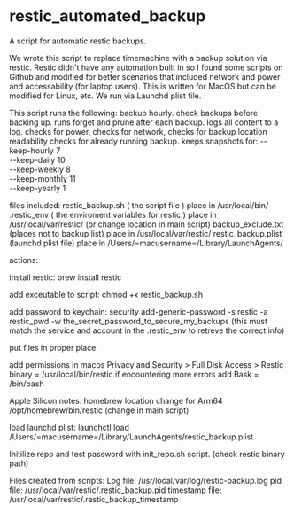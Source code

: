 # restic_automated_backup
A script for automatic restic backups.

We wrote this script to replace timemachine with a backup solution via restic.
Restic didn't have any automation built in so I found some scripts on Github and modified for better scenarios that included network and power and accessability (for laptop users).
This is written for MacOS but can be modified for Linux, etc.
We run via Launchd plist file.


This script runs the following:
backup hourly.
check backups before backing up.
runs forget and prune after each backup.
logs all content to a log.
checks for power,
checks for network,
checks for backup location readability
checks for already running backup.
keeps snapshots for:
--keep-hourly 7 \
--keep-daily 10 \
--keep-weekly 8 \
--keep-monthly 11 \
--keep-yearly 1


files included:
restic_backup.sh ( the script file ) place in /usr/local/bin/
.restic_env ( the enviroment variables for restic ) place in /usr/local/var/restic/ (or change location in main script)
backup_exclude.txt (places not to backup list) place in /usr/local/var/restic/ 
restic_backup.plist (launchd plist file) place in /Users/=macusername=/Library/LaunchAgents/ 

actions:

install restic: 
brew install restic

add exceutable to script:
chmod +x restic_backup.sh

add password to keychain:
security add-generic-password -s restic -a restic_pwd -w the_secret_password_to_secure_my_backups
(this must match the service and account in the .restic_env to retreve the correct info)

put files in proper place.

add permissions in macos
Privacy and Security > Full Disk Access > Restic binary = /usr/local/bin/restic
if encountering more errors add Bask = /bin/bash

Apple Silicon notes:
homebrew location change for Arm64
/opt/homebrew/bin/restic (change in main script)

load launchd plist:
launchctl load /Users/=macusername=/Library/LaunchAgents/restic_backup.plist

Initilize repo and test password with init_repo.sh script. (check restic binary path)

Files created from scripts:
Log file: /usr/local/var/log/restic-backup.log
pid file: /usr/local/var/restic/.restic_backup.pid
timestamp file: /usr/local/var/restic/.restic_backup_timestamp

